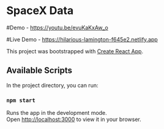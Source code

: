 # SpaceX Data

#Demo - https://youtu.be/evuKaKxAw_o

#Live Demo - https://hilarious-lamington-f645e2.netlify.app

This project was bootstrapped with [Create React App](https://github.com/facebook/create-react-app).

## Available Scripts

In the project directory, you can run:

### `npm start`

Runs the app in the development mode.\
Open [http://localhost:3000](http://localhost:3000) to view it in your browser.
